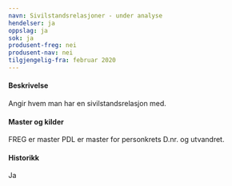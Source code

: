 ```yaml
---
navn: Sivilstandsrelasjoner - under analyse
hendelser: ja
oppslag: ja
sok: ja
produsent-freg: nei
produsent-nav: nei
tilgjengelig-fra: februar 2020
---
```


#### Beskrivelse

Angir hvem man har en sivilstandsrelasjon med.


#### Master og kilder

FREG er master
PDL er master for personkrets D.nr. og utvandret.



#### Historikk

Ja

